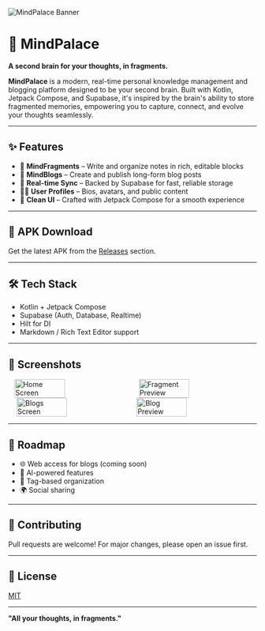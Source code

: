 ![MindPalace Banner](https://github.com/user-attachments/assets/b3741fb8-a69c-433e-ba11-0c06486ed26d)
# 🧠 MindPalace

**A second brain for your thoughts, in fragments.**  

**MindPalace** is a modern, real-time personal knowledge management and blogging platform designed to be your second brain. Built with Kotlin, Jetpack Compose, and Supabase, it's inspired by the brain's ability to store fragmented memories, empowering you to capture, connect, and evolve your thoughts seamlessly.

---

## ✨ Features

- 🧩 **MindFragments** – Write and organize notes in rich, editable blocks
- 📝 **MindBlogs** – Create and publish long-form blog posts
- 🔄 **Real-time Sync** – Backed by Supabase for fast, reliable storage
- 🧑‍💼 **User Profiles** – Bios, avatars, and public content
- 🎨 **Clean UI** – Crafted with Jetpack Compose for a smooth experience

---

## 📱 APK Download

Get the latest APK from the [Releases](https://github.com/TechSmith90210/Jot/releases) section.

---

## 🛠️ Tech Stack

- Kotlin + Jetpack Compose  
- Supabase (Auth, Database, Realtime)  
- Hilt for DI  
- Markdown / Rich Text Editor support  

---

## 📸 Screenshots
<div style="display: flex; justify-content: space-around; align-items: flex-start;">
    <img src="https://github.com/user-attachments/assets/717990f0-f32e-4e9b-859e-b7b764263f9a" width="45%" alt="Home Screen">
    <img src="https://github.com/user-attachments/assets/437843b3-d72b-4d4c-beff-2aa1e9440533" width="45%" alt="Fragment Preview">

</div>

<div style="display: flex; justify-content: space-evenly; align-items: flex-start;">
    <img src="https://github.com/user-attachments/assets/45b74ac6-b768-4e6a-a0b5-ee27486bdfa6" width="45%" alt="Blogs Screen">
    <img src="https://github.com/user-attachments/assets/ec97e910-02b2-4a66-911d-e4e9bb44d7f9" width="45%" alt="Blog Preview">
</div>

---

## 📌 Roadmap

- 🌐 Web access for blogs (coming soon)  
- 🧠 AI-powered features  
- 🔖 Tag-based organization  
- 🌍 Social sharing

---

## 🤝 Contributing

Pull requests are welcome! For major changes, please open an issue first.

---

## 📄 License

[MIT](./LICENSE)

---

**"All your thoughts, in fragments."**

